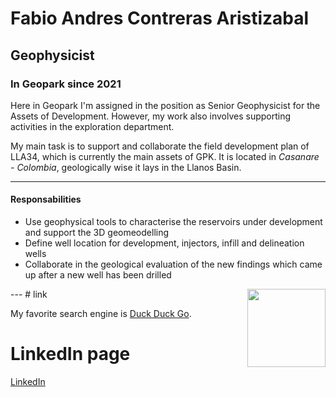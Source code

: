 # Fabio Andres Contreras Aristizabal
## Geophysicist
### In Geopark since 2021 

Here in Geopark I'm assigned in the position as Senior Geophysicist for the Assets of Development. However, my work also involves supporting activities in the exploration department.

My main task is to support and collaborate the field development plan of LLA34, which is currently the main assets of GPK. It is located in *Casanare - Colombia*, geologically wise it lays in the Llanos Basin.

---
#### Responsabilities
- Use geophysical tools to characterise the reservoirs under development and support the 3D geomeodelling
- Define well location for development, injectors, infill and delineation wells
- Collaborate in the geological evaluation of the new findings which came up after a new well has been drilled

  
<img style="float: right;" src="https://avatars.githubusercontent.com/u/21201884?v=4" width="125" height="125">
---
# link 

My favorite search engine is [Duck Duck Go](https://duckduckgo.com).

# LinkedIn page
[LinkedIn](https://www.linkedin.com/in/fabioaco)
